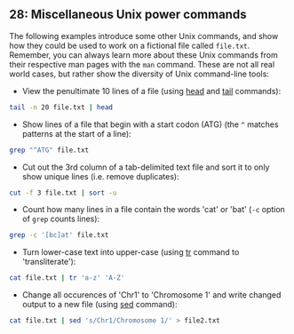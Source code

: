 ## 28: Miscellaneous Unix power commands

The following examples introduce some other Unix commands, and show how they could be used to work on a fictional file called `file.txt`. Remember, you can always learn more about these Unix commands from their respective man pages with the `man` command. These are not all real world cases, but rather show the diversity of Unix command-line tools:

+ View the penultimate 10 lines of a file (using [head][] and [tail][] commands):

[head]: http://en.wikipedia.org/wiki/Head_(Unix)
[tail]: http://en.wikipedia.org/wiki/Tail_(Unix)

```bash
tail -n 20 file.txt | head
```

+ Show lines of a file that begin with a start codon (ATG) (the `^` matches patterns at the start of a line):

```bash
grep "^ATG" file.txt
```

+ Cut out the 3rd column of a tab-delimited text file and sort it to only show unique lines (i.e. remove duplicates):

```bash
cut -f 3 file.txt | sort -u
```

+ Count how many lines in a file contain the words 'cat' or 'bat' (`-c` option of `grep` counts lines):

```bash
grep -c '[bc]at' file.txt
```

+ Turn lower-case text into upper-case (using [tr][] command to 'transliterate'):

```bash
cat file.txt | tr 'a-z' 'A-Z'
```

[tr]: http://en.wikipedia.org/wiki/Tr_(Unix)

+ Change all occurences of 'Chr1' to 'Chromosome 1' and write changed output to a new file (using [sed][] command):

```bash
cat file.txt | sed 's/Chr1/Chromosome 1/' > file2.txt
```

[sed]: http://en.wikipedia.org/wiki/Sed
